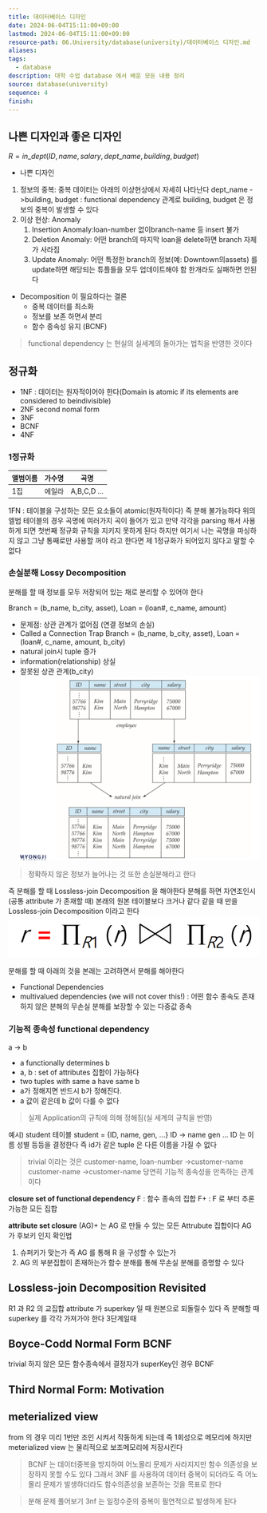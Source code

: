 ```yaml
---
title: 데이터베이스 디자인
date: 2024-06-04T15:11:00+09:00
lastmod: 2024-06-04T15:11:00+09:00
resource-path: 06.University/database(university)/데이터베이스 디자인.md
aliases: 
tags:
  - database
description: 대학 수업 database 에서 배운 모든 내용 정리
source: database(university)
sequence: 4
finish: 
---
```

## 나쁜 디자인과 좋은 디자인
$R = in\_dept(ID, name, salary, dept\_name, building, budget)$

- 나쁜 디자인

1. 정보의 중복: 중복 데이터는 아래의 이상현상에서 자세히 나타난다
   dept_name ->building, budget :  functional dependency 관계로 building, budget 은 정보의 중복이 발생할 수 있다
2. 이상 현상: Anomaly 
	1. Insertion Anomaly:loan-number 없이branch-name 등 insert 불가
	2. Deletion Anomaly: 어떤 branch의 마지막 loan을 delete하면 branch 자체가 사라짐
	3. Update Anomaly: 어떤 특정한 branch의 정보(예: Downtown의assets) 를 update하면 해당되는 튜플들을 모두 업데이트해야 함 한개라도 실패하면 안된다


- Decomposition 이 필요하다는 결론
	- 중복 데이터를 최소화
	- 정보를 보존 하면서 분리
	- 함수 종속성 유지 (BCNF)

> functional dependency 는 현실의 실세계의 돌아가는 법칙을 반영한 것이다




## 정규화
- 1NF : 데이터는 원자적이어야 한다(Domain is atomic if its elements are considered to beindivisible)
- 2NF second nomal form
- 3NF
- BCNF
- 4NF


### 1정규화

| 앨범이름 | 가수명 | 곡명          |
| ---- | --- | ----------- |
| 1집   | 에일라 | A,B,C,D ... |

1FN : 테이블을 구성하는 모든 요소들이 atomic(원자적이다) 즉 분해 불가능하다 위의 엘범 테이블의 경우 곡명에 여러가지 곡이 들어가 있고 만약 각각을 parsing 해서 사용하게 되면 첫번째 정규화 규칙을 지키지 못하게 된다
하지만 여기서 나는 곡명을 파싱하지 않고 그냥 통째로만 사용할 꺼야 라고 한다면 제 1정규화가 되어있지 않다고 말할 수 없다



### 손실분해 Lossy Decomposition

분해를 할 때 정보를 모두 저장되어 있는 채로 분리할 수 있어야 한다

Branch = (b_name, b_city, asset), Loan = (loan#, c_name, amount)
- 문제점: 상관 관계가 없어짐 (연결 정보의 손실)
- Called a Connection Trap
Branch = (b_name, b_city, asset), Loan = (loan#, c_name, amount, b_city)
- natural join시 tuple 증가
- information(relationship) 상실
- 잘못된 상관 관계(b_city)
![Pasted image 20240613041271](../../08.media/20240613041271.png)
> 정확하지 않은 정보가 늘어나는 것 또한 손실분해라고 한다

즉 분해를 할 때 Lossless-join Decomposition 을 해야한다
분해를 하면 자연조인시(공통 attribute 가 존재할 때) 본래의 원본 테이블보다 크거나 같다 같을 때 만을  Lossless-join Decomposition 이라고 한다
![Pasted image 20240613041954](../../08.media/20240613041954.png)

분해를 할 때 아래의 것을 본래는 고려하면서 분해를 해야한다
- Functional Dependencies 
- multivalued dependencies (we will not cover this!) : 어떤 함수 종속도 존재하지 않은 분해의 무손실 분해를 보장할 수 있는 다중값 종속
### 기능적 종속성 functional dependency
a -> b
- a functionally determines b
- a, b : set of attributes 집합이 가능하다
- two tuples with same a have same b 
- a가 정해지면 반드시 b가 정해진다. 
- a 값이 같은데 b 값이 다를 수 없다
> 실제 Application의 규칙에 의해 정해짐(실 세계의 규칙을 반영)

예시) student 테이블
student = {ID, name, gen, ...}
ID -> name gen ...
ID 는 이름 성별 등등을 결정한다 즉 id가 같은 tuple 은 다른 이름을 가질 수 없다
> trivial 이라는 것은
> customer-name, loan-number →customer-name
> customer-name →customer-name
> 당연히 기능적 종속성을 만족하는 관계이다


**closure set of functional dependency**
F : 함수 종속의 집합
F+ : F 로 부터 추론 가능한 모든 집합

**attribute set closure**
(AG)+ 는 AG 로 만들 수 있는 모든 Attrubute 집합이다
AG 가 후보키 인지 확인법
1. 슈퍼키가 맞는가 즉 AG 를 통해 R 을 구성할 수 있는가
2. AG 의 부분집합이 존재하는가
함수 분해를 통해 무손실 분해를 증명할 수 있다
## Lossless-join Decomposition Revisited
R1 과 R2 의 교집합 attribute 가 superkey 일 때 원본으로 되돌릴수 있다
즉 분해할 때 superkey 를 각각 가져가야 한다
3단계일때

## Boyce-Codd Normal Form BCNF
trivial 하지 않은 모든 함수종속에서 결정자가 superKey인 경우 BCNF

## Third Normal Form: Motivation

## meterialized view
from 의 경우 미리 1번만 조인 시켜서  작동하게 되는데 즉 1회성으로 메모리에
하지만 meterialized view 는 물리적으로 보조메모리에 저장시킨다




> BCNF 는 데이터중복을 방지하여 어노몰리 문제가 사라지지만 함수 의존성을 보장하지 못할 수도 있다 그래서 3NF 를 사용하여 데이터 중복이 되더라도 즉 어노몰리 문제가 발생하더라도 함수의존성을 보존하는 것을 목표로  한다



> 분해 문제 풀어보기
> 3nf 는 일정수준의 중복이 필연적으로 발생하게 된다
> 